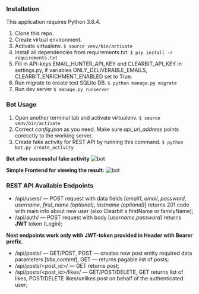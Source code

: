 ### Installation
This application requires Python 3.6.4.
1. Clone this repo.
2. Create virtual environment.
3. Activate virtualenv.
```$ source venv/bin/activate```
4. Install all dependencies from requirements.txt.
```$ pip install -r requirements.txt```
5. Fill in API-keys EMAIL_HUNTER_API_KEY and CLEARBIT_API_KEY  in settings.py, if variables ONLY_DELIVERABLE_EMAILS, CLEARBIT_ENRICHMENT_ENABLED set to True.
6. Run migrate to create test SQLite DB.
```$ python manage.py migrate```
7. Run dev server
```$ manage.py runserver ```
### Bot Usage
1. Open another terminal tab and  activate virtualenv.
```$ source venv/bin/activate```
2. Correct *config.json* as you need. Make sure *api_url_address*  points corecctly to the working server.
3. Create fake activity for REST API by running this command. ```$ python bot.py create_activity```


**Bot after successful fake activity**
![bot](https://github.com/ddci/django_rest_social/blob/master/bot.png?raw=true)

**Simple Frontend for viewing the result:**
![bot](https://github.com/ddci/django_rest_social/blob/master/view.png?raw=true)
### REST API Available Endpoints
* /api/users/ — POST request with data fields [*email1*, *email*, *password*, *username*, *first_name (optional)*, *lastname (optional)*] returns 201 code with main info about new user (also Clearbit`s firstName or familyName);
* /api/auth/ — POST request with body [*username*,*password*] returns **JWT** token (Login);

**Next endpoints work only with JWT-token provided in Header with Bearer prefix.**
* /api/posts/ — GET/POST, POST — creates new post entity required data parameters [*title*,*content*], GET  — returns pagable list of posts;
* /api/posts/<post_id>/ — GET returns post;
* /api/posts/<post_id>/likes/ — GET/POST/DELETE, GET returns list of likes, POST/DELETE likes/unlikes post on behalf of the authenticated user;